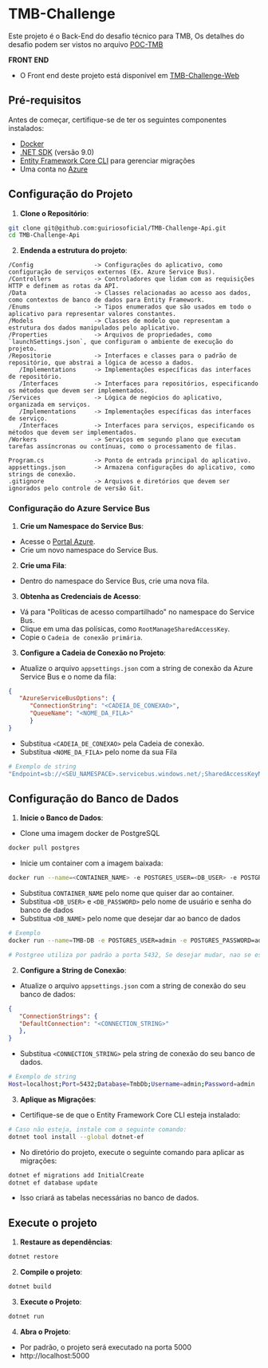 # TMB-Challenge

Este projeto é o Back-End do desafio técnico para TMB,
Os detalhes do desafio podem ser vistos no arquivo [POC-TMB](https://github.com/guiriosoficial/TMB-Challenge-Api/blob/main/POC-TMB.pdf)

**FRONT END**
- O Front end deste projeto está disponível em [TMB-Challenge-Web](https://github.com/guiriosoficial/TMB-Challenge-Web)

## Pré-requisitos

Antes de começar, certifique-se de ter os seguintes componentes instalados:

- [Docker](https://www.docker.com/products/docker-desktop/)
- [.NET SDK](https://dotnet.microsoft.com/download) (versão 9.0)
- [Entity Framework Core CLI](https://docs.microsoft.com/ef/core/cli/dotnet) para gerenciar migrações
- Uma conta no [Azure](https://azure.microsoft.com/)

## Configuração do Projeto

1. **Clone o Repositório**:
```bash
git clone git@github.com:guiriosoficial/TMB-Challenge-Api.git
cd TMB-Challenge-Api
```

2. **Endenda a estrutura do projeto**:
```
/Config                 -> Configurações do aplicativo, como configuração de serviços externos (Ex. Azure Service Bus).
/Controllers            -> Controladores que lidam com as requisições HTTP e definem as rotas da API.
/Data                   -> Classes relacionadas ao acesso aos dados, como contextos de banco de dados para Entity Framework.
/Enums                  -> Tipos enumerados que são usados em todo o aplicativo para representar valores constantes.
/Models                 -> Classes de modelo que representam a estrutura dos dados manipulados pelo aplicativo.
/Properties             -> Arquivos de propriedades, como `launchSettings.json`, que configuram o ambiente de execução do projeto.
/Repositorie            -> Interfaces e classes para o padrão de repositório, que abstrai a lógica de acesso a dados.
   /Implementations     -> Implementações específicas das interfaces de repositório.
   /Interfaces          -> Interfaces para repositórios, especificando os métodos que devem ser implementados.
/Services               -> Lógica de negócios do aplicativo, organizada em serviços.
   /Implementations     -> Implementações específicas das interfaces de serviço.
   /Interfaces          -> Interfaces para serviços, especificando os métodos que devem ser implementados.
/Workers                -> Serviços em segundo plano que executam tarefas assíncronas ou contínuas, como o processamento de filas.

Program.cs              -> Ponto de entrada principal do aplicativo.
appsettings.json        -> Armazena configurações do aplicativo, como strings de conexão.
.gitignore              -> Arquivos e diretórios que devem ser ignorados pelo controle de versão Git.
```

### Configuração do Azure Service Bus

1. **Crie um Namespace do Service Bus**:
- Acesse o [Portal Azure](https://portal.azure.com/).
- Crie um novo namespace do Service Bus.

2. **Crie uma Fila**:
- Dentro do namespace do Service Bus, crie uma nova fila.

3. **Obtenha as Credenciais de Acesso**:
- Vá para "Políticas de acesso compartilhado" no namespace do Service Bus.
- Clique em uma das polísicas, como `RootManageSharedAccessKey`.
- Copie o `Cadeia de conexão primária`.

3. **Configure a Cadeia de Conexão no Projeto**:
- Atualize o arquivo `appsettings.json` com a string de conexão da Azure Service Bus e o nome da fila:
   
```json
{
   "AzureServiceBusOptions": {
      "ConnectionString": "<CADEIA_DE_CONEXAO>",
      "QueueName": "<NOME_DA_FILA>"
      }
}
```

- Substitua `<CADEIA_DE_CONEXAO>` pela Cadeia de conexão.
- Substitua `<NOME_DA_FILA>` pelo nome da sua Fila

```bash
# Exemplo de string
"Endpoint=sb://<SEU_NAMESPACE>.servicebus.windows.net/;SharedAccessKeyName=<NOME_DA_CHAVE_DE_ACESSP>;SharedAccessKey=<CHAVE_DE_ACESSO>",
```

## Configuração do Banco de Dados

1. **Inicie o Banco de Dados**:
- Clone uma imagem docker de PostgreSQL

```bash
docker pull postgres
```

- Inicie um container com a imagem baixada:

```bash
docker run --name=<CONTAINER_NAME> -e POSTGRES_USER=<DB_USER> -e POSTGRES_PASSWORD=<DB_PASSWORD> -e POSTGRES_DB=<DB_NAME> -p 5432:5432 -d postgres
```

- Substitua `CONTAINER_NAME` pelo nome que quiser dar ao container.
- Substitua `<DB_USER>` e `<DB_PASSWORD>` pelo nome de usuário e senha do banco de dados
- Substitua `<DB_NAME>` pelo nome que desejar dar ao banco de dados

```bash
# Exemplo
docker run --name=TMB-DB -e POSTGRES_USER=admin -e POSTGRES_PASSWORD=admin -e POSTGRES_DB=TmbDb -p 5432:5432 -d postgres

# Postgree utiliza por padrão a porta 5432, Se desejar mudar, nao se esqueça de ajudar a Connection String
```

2. **Configure a String de Conexão**:
- Atualize o arquivo `appsettings.json` com a string de conexão do seu banco de dados:

```json
{
   "ConnectionStrings": {
   "DefaultConnection": "<CONNECTION_STRING>"
   },
}
```

- Substitua `<CONNECTION_STRING>` pela string de conexão do seu banco de dados.

```bash
# Exemplo de string
Host=localhost;Port=5432;Database=TmbDb;Username=admin;Password=admin

```

3. **Aplique as Migrações**:
- Certifique-se de que o Entity Framework Core CLI esteja instalado:

```bash
# Caso não esteja, instale com o seguinte comando:
dotnet tool install --global dotnet-ef
```

- No diretório do projeto, execute o seguinte comando para aplicar as migrações:

```bash
dotnet ef migrations add InitialCreate
dotnet ef database update
```

- Isso criará as tabelas necessárias no banco de dados.

## Execute o projeto

1. **Restaure as dependências**:
```bash
dotnet restore
```

2. **Compile o projeto**:
```bash
dotnet build
```

3. **Execute o Projeto**:
```bash
dotnet run
```

4. **Abra o Projeto**:
- Por padrão, o projeto será executado na porta 5000
- http://localhost:5000
